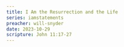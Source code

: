 ```yaml
---
title: I Am the Resurrection and the Life
series: iamstatements
preacher: will-snyder
date: 2023-10-29
scripture: John 11:17-27
---
```

